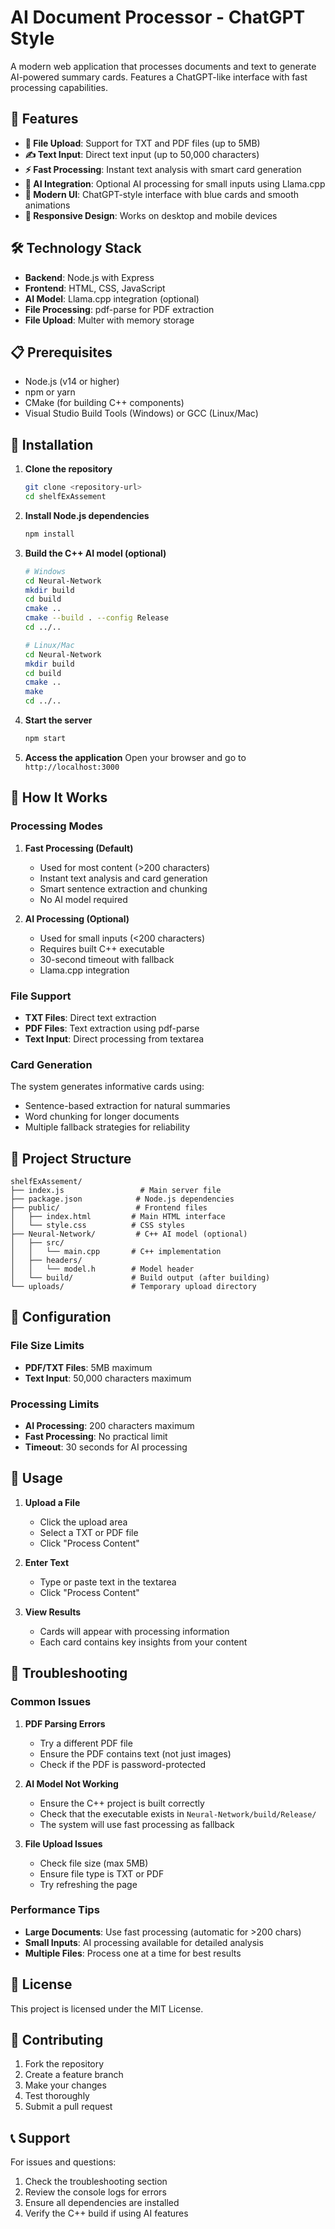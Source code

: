 # AI Document Processor - ChatGPT Style

A modern web application that processes documents and text to generate AI-powered summary cards. Features a ChatGPT-like interface with fast processing capabilities.

## 🚀 Features

- **📄 File Upload**: Support for TXT and PDF files (up to 5MB)
- **✍️ Text Input**: Direct text input (up to 50,000 characters)
- **⚡ Fast Processing**: Instant text analysis with smart card generation
- **🤖 AI Integration**: Optional AI processing for small inputs using Llama.cpp
- **🎨 Modern UI**: ChatGPT-style interface with blue cards and smooth animations
- **📱 Responsive Design**: Works on desktop and mobile devices

## 🛠️ Technology Stack

- **Backend**: Node.js with Express
- **Frontend**: HTML, CSS, JavaScript
- **AI Model**: Llama.cpp integration (optional)
- **File Processing**: pdf-parse for PDF extraction
- **File Upload**: Multer with memory storage

## 📋 Prerequisites

- Node.js (v14 or higher)
- npm or yarn
- CMake (for building C++ components)
- Visual Studio Build Tools (Windows) or GCC (Linux/Mac)

## 🔧 Installation

1. **Clone the repository**
   ```bash
   git clone <repository-url>
   cd shelfExAssement
   ```

2. **Install Node.js dependencies**
   ```bash
   npm install
   ```

3. **Build the C++ AI model (optional)**
   ```bash
   # Windows
   cd Neural-Network
   mkdir build
   cd build
   cmake ..
   cmake --build . --config Release
   cd ../..
   
   # Linux/Mac
   cd Neural-Network
   mkdir build
   cd build
   cmake ..
   make
   cd ../..
   ```

4. **Start the server**
   ```bash
   npm start
   ```

5. **Access the application**
   Open your browser and go to `http://localhost:3000`

## 🎯 How It Works

### Processing Modes

1. **Fast Processing (Default)**
   - Used for most content (>200 characters)
   - Instant text analysis and card generation
   - Smart sentence extraction and chunking
   - No AI model required

2. **AI Processing (Optional)**
   - Used for small inputs (<200 characters)
   - Requires built C++ executable
   - 30-second timeout with fallback
   - Llama.cpp integration

### File Support

- **TXT Files**: Direct text extraction
- **PDF Files**: Text extraction using pdf-parse
- **Text Input**: Direct processing from textarea

### Card Generation

The system generates informative cards using:
- Sentence-based extraction for natural summaries
- Word chunking for longer documents
- Multiple fallback strategies for reliability

## 📁 Project Structure

```
shelfExAssement/
├── index.js                 # Main server file
├── package.json            # Node.js dependencies
├── public/                 # Frontend files
│   ├── index.html         # Main HTML interface
│   └── style.css          # CSS styles
├── Neural-Network/         # C++ AI model (optional)
│   ├── src/
│   │   └── main.cpp       # C++ implementation
│   ├── headers/
│   │   └── model.h        # Model header
│   └── build/             # Build output (after building)
└── uploads/               # Temporary upload directory
```

## 🔧 Configuration

### File Size Limits
- **PDF/TXT Files**: 5MB maximum
- **Text Input**: 50,000 characters maximum

### Processing Limits
- **AI Processing**: 200 characters maximum
- **Fast Processing**: No practical limit
- **Timeout**: 30 seconds for AI processing

## 🚀 Usage

1. **Upload a File**
   - Click the upload area
   - Select a TXT or PDF file
   - Click "Process Content"

2. **Enter Text**
   - Type or paste text in the textarea
   - Click "Process Content"

3. **View Results**
   - Cards will appear with processing information
   - Each card contains key insights from your content

## 🐛 Troubleshooting

### Common Issues

1. **PDF Parsing Errors**
   - Try a different PDF file
   - Ensure the PDF contains text (not just images)
   - Check if the PDF is password-protected

2. **AI Model Not Working**
   - Ensure the C++ project is built correctly
   - Check that the executable exists in `Neural-Network/build/Release/`
   - The system will use fast processing as fallback

3. **File Upload Issues**
   - Check file size (max 5MB)
   - Ensure file type is TXT or PDF
   - Try refreshing the page

### Performance Tips

- **Large Documents**: Use fast processing (automatic for >200 chars)
- **Small Inputs**: AI processing available for detailed analysis
- **Multiple Files**: Process one at a time for best results

## 📝 License

This project is licensed under the MIT License.

## 🤝 Contributing

1. Fork the repository
2. Create a feature branch
3. Make your changes
4. Test thoroughly
5. Submit a pull request

## 📞 Support

For issues and questions:
1. Check the troubleshooting section
2. Review the console logs for errors
3. Ensure all dependencies are installed
4. Verify the C++ build if using AI features